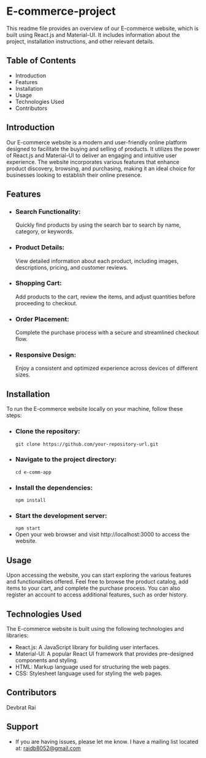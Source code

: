 # E-commerce-project
This readme file provides an overview of our E-commerce website, which is built using React.js and Material-UI. It includes information about the project, installation instructions, and other relevant details.

## Table of Contents
* Introduction
* Features
* Installation
* Usage
* Technologies Used
* Contributors

## Introduction 
Our E-commerce website is a modern and user-friendly online platform designed to facilitate the buying and selling of products. It utilizes the power of React.js and Material-UI to deliver an engaging and intuitive user experience. The website incorporates various features that enhance product discovery, browsing, and purchasing, making it an ideal choice for businesses looking to establish their online presence.

## Features
* ### Search Functionality:
  Quickly find products by using the search bar to search by name, category, or keywords.
* ### Product Details:
  View detailed information about each product, including images, descriptions, pricing, and customer reviews.
* ### Shopping Cart:
  Add products to the cart, review the items, and adjust quantities before proceeding to checkout.
* ### Order Placement:
   Complete the purchase process with a secure and streamlined checkout flow.
* ### Responsive Design:
  Enjoy a consistent and optimized experience across devices of different sizes.

## Installation
To run the E-commerce website locally on your machine, follow these steps:
* ### Clone the repository:
   `git clone https://github.com/your-repository-url.git`
* ### Navigate to the project directory:
   `cd e-comm-app`
* ### Install the dependencies:
  `npm install`
* ### Start the development server:
  `npm start`
* Open your web browser and visit http://localhost:3000 to access the website.

## Usage
Upon accessing the website, you can start exploring the various features and functionalities offered. Feel free to browse the product catalog, add items to your cart, and complete the purchase process. You can also register an account to access additional features, such as order history.

## Technologies Used
The E-commerce website is built using the following technologies and libraries:
 * React.js: A JavaScript library for building user interfaces.
 * Material-UI: A popular React UI framework that provides pre-designed components and styling.
 * HTML: Markup language used for structuring the web pages.
 * CSS: Stylesheet language used for styling the web pages.

## Contributors
  Devbrat Rai

## Support
* If you are having issues, please let me know. I have a mailing list located at: raidb8052@gmail.com
  


  








  

        
